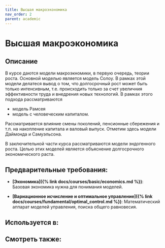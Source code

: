 ```yaml
---
title: Высшая макроэкономика
nav_order: 2
parent: academic
---
```


# Высшая макроэкономика


## Описание 
В курсе даются модели макроэкномики, в первую очередь, теории роста. Основной моделью является модель Солоу. 
В рамках этой модели делатеся вывод о том, что долгосрочный рост может быть только интенсивным, т.е. происходить
только за счет увеличния эффективности труда и внедрения новых технологий. В рамках этого подхода рассматриваются
- модель Рамсея
- модель с человеческим капиталом.

Рассматривается влияние смены поколений, пенсионные сбережения и т.п. на накопление капитала и
валовый выпуск. Отметим здесь модели Даймонда и Самуэльсона. 

В заключительной части курса рассматриваются модели эндогенного роста. Целью этих моделей является
объяснение долгосрочного экономического раста.


## Предварительные требования:

- **[Экономика]({% link docs/courses/basic/economics.md %})**: Базовая экономика нужна для понимания моделей.


- **[Вариационное исчисление и оптимальное управление]({% link docs/courses/fundamental/optimal_control.md %})**: Математический аппарат моделей управления, поиска общего равновесия.



## Используется в:


## Смотреть также:
